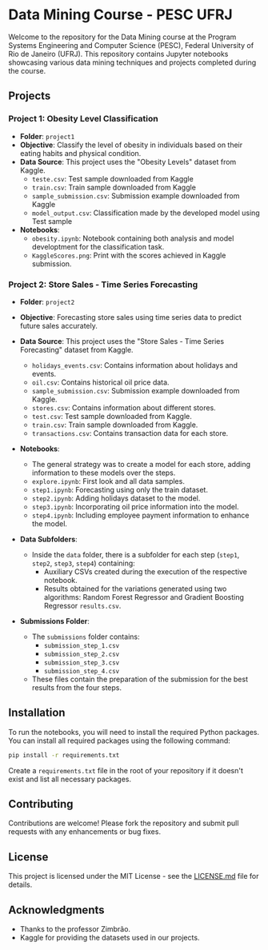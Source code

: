 
# Data Mining Course - PESC UFRJ

Welcome to the repository for the Data Mining course at the Program Systems Engineering and Computer Science (PESC), Federal University of Rio de Janeiro (UFRJ). This repository contains Jupyter notebooks showcasing various data mining techniques and projects completed during the course.

## Projects

### Project 1: Obesity Level Classification

- **Folder**: `project1`
- **Objective**: Classify the level of obesity in individuals based on their eating habits and physical condition.
- **Data Source**: This project uses the "Obesity Levels" dataset from Kaggle.
  - `teste.csv`: Test sample downloaded from Kaggle
  - `train.csv`: Train sample downloaded from Kaggle
  - `sample_submission.csv`: Submission example downloaded from Kaggle
  - `model_output.csv`: Classification made by the developed model using Test sample
- **Notebooks**:
  - `obesity.ipynb`: Notebook containing both analysis and model developtment for the classification task.
  - `KaggleScores.png`: Print with the scores achieved in Kaggle submission.

### Project 2: Store Sales - Time Series Forecasting

- **Folder**: `project2`
- **Objective**: Forecasting store sales using time series data to predict future sales accurately.
- **Data Source**: This project uses the "Store Sales - Time Series Forecasting" dataset from Kaggle.
  - `holidays_events.csv`: Contains information about holidays and events.
  - `oil.csv`: Contains historical oil price data.
  - `sample_submission.csv`: Submission example downloaded from Kaggle.
  - `stores.csv`: Contains information about different stores.
  - `test.csv`: Test sample downloaded from Kaggle.
  - `train.csv`: Train sample downloaded from Kaggle.
  - `transactions.csv`: Contains transaction data for each store.

- **Notebooks**:
  - The general strategy was to create a model for each store, adding information to these models over the steps.
  - `explore.ipynb`: First look and all data samples.
  - `step1.ipynb`: Forecasting using only the train dataset.
  - `step2.ipynb`: Adding holidays dataset to the model.
  - `step3.ipynb`: Incorporating oil price information into the model.
  - `step4.ipynb`: Including employee payment information  to enhance the model.

- **Data Subfolders**:
  - Inside the `data` folder, there is a subfolder for each step (`step1`, `step2`, `step3`, `step4`) containing:
    - Auxiliary CSVs created during the execution of the respective notebook.
    - Results obtained for the variations generated using two algorithms: Random Forest Regressor and Gradient Boosting Regressor `results.csv`.

- **Submissions Folder**:
  - The `submissions` folder contains:
    - `submission_step_1.csv`
    - `submission_step_2.csv`
    - `submission_step_3.csv`
    - `submission_step_4.csv`
  - These files contain the preparation of the submission for the best results from the four steps.


## Installation

To run the notebooks, you will need to install the required Python packages. You can install all required packages using the following command:

```bash
pip install -r requirements.txt
```

Create a `requirements.txt` file in the root of your repository if it doesn't exist and list all necessary packages.

## Contributing

Contributions are welcome! Please fork the repository and submit pull requests with any enhancements or bug fixes.

## License

This project is licensed under the MIT License - see the [LICENSE.md](LICENSE.md) file for details.

## Acknowledgments

- Thanks to the professor Zimbrão.
- Kaggle for providing the datasets used in our projects.

